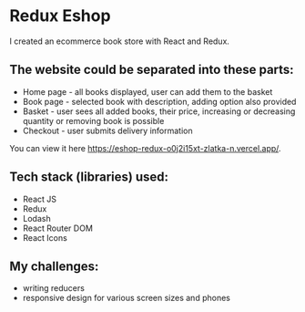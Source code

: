 # Redux Eshop

I created an ecommerce book store with React and Redux.

## The website could be separated into these parts:

- Home page - all books displayed, user can add them to the basket
- Book page - selected book with description, adding option also provided
- Basket - user sees all added books, their price, increasing or decreasing quantity or removing book is possible
- Checkout - user submits delivery information

You can view it here https://eshop-redux-o0j2i15xt-zlatka-n.vercel.app/.

## Tech stack (libraries) used:

- React JS
- Redux
- Lodash
- React Router DOM
- React Icons

## My challenges:

- writing reducers
- responsive design for various screen sizes and phones
